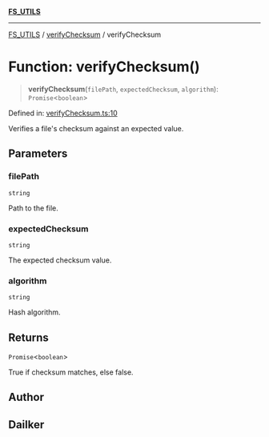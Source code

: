 [**FS_UTILS**](../../README.md)

***

[FS_UTILS](../../README.md) / [verifyChecksum](../README.md) / verifyChecksum

# Function: verifyChecksum()

> **verifyChecksum**(`filePath`, `expectedChecksum`, `algorithm`): `Promise`\<`boolean`\>

Defined in: [verifyChecksum.ts:10](https://github.com/dailker/everyutil/blob/26e2bb73429918cf0d08899e9efd90b82a42c92e/src/fs/verifyChecksum.ts#L10)

Verifies a file's checksum against an expected value.

## Parameters

### filePath

`string`

Path to the file.

### expectedChecksum

`string`

The expected checksum value.

### algorithm

`string`

Hash algorithm.

## Returns

`Promise`\<`boolean`\>

True if checksum matches, else false.

## Author

## Dailker
